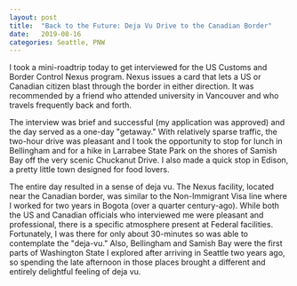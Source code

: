 ```yaml
---
layout: post
title:  "Back to the Future: Deja Vu Drive to the Canadian Border"
date:   2019-08-16
categories: Seattle, PNW
---
```

I took a mini-roadtrip today to get interviewed for the US Customs and Border Control Nexus program. Nexus issues a card that lets a US or Canadian citizen blast through the border in either direction. It was recommended by a friend who attended university in Vancouver and who travels frequently back and forth.

The interview was brief and successful (my application was approved) and the day served as a one-day "getaway." With relatively sparse traffic, the two-hour drive was pleasant and I took the opportunity to stop for lunch in Bellingham and for a hike in Larrabee State Park on the shores of Samish Bay off the very scenic Chuckanut Drive. I also made a quick stop in Edison, a pretty little town designed for food lovers.

The entire day resulted in a sense of deja vu. The Nexus facility, located near the Canadian border, was similar to the Non-Immigrant Visa line where I worked for two years in Bogota (over a quarter century-ago). While both the US and Canadian officials who interviewed me were pleasant and professional, there is a specific atmosphere present at Federal facilities. Fortunately, I was there for only about 30-minutes so was able to contemplate the "deja-vu." Also, Bellingham and Samish Bay were the first parts of Washington State I explored after arriving in Seattle two years ago, so spending the late afternoon in those places brought a different and entirely delightful feeling of deja vu.
